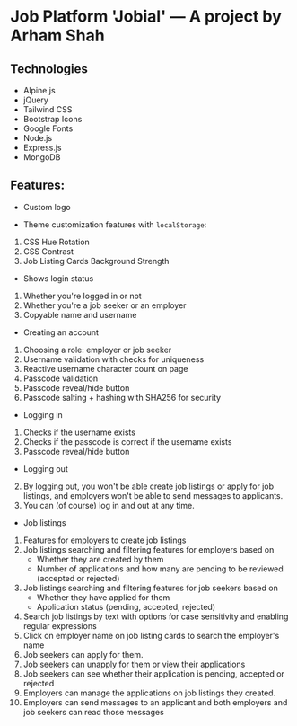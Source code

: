 # Job Platform 'Jobial' — A project by Arham Shah

## Technologies

- Alpine.js
- jQuery
- Tailwind CSS
- Bootstrap Icons
- Google Fonts
- Node.js
- Express.js
- MongoDB

## Features:

- Custom logo

- Theme customization features with `localStorage`:
1. CSS Hue Rotation
2. CSS Contrast
3. Job Listing Cards Background Strength

- Shows login status
1. Whether you're logged in or not
2. Whether you're a job seeker or an employer
3. Copyable name and username

- Creating an account
1. Choosing a role: employer or job seeker
2. Username validation with checks for uniqueness
3. Reactive username character count on page
4. Passcode validation
5. Passcode reveal/hide button
6. Passcode salting + hashing with SHA256 for security

- Logging in
1. Checks if the username exists
2. Checks if the passcode is correct if the username exists
3. Passcode reveal/hide button

- Logging out
2. By logging out, you won't be able create job listings or apply for job listings, and employers won't be able to send messages to applicants.
3. You can (of course) log in and out at any time.

- Job listings
1. Features for employers to create job listings
2. Job listings searching and filtering features for employers based on
    - Whether they are created by them
    - Number of applications and how many are pending to be reviewed (accepted or rejected)
3. Job listings searching and filtering features for job seekers based on
    - Whether they have applied for them
    - Application status (pending, accepted, rejected)
4. Search job listings by text with options for case sensitivity and enabling regular expressions
5. Click on employer name on job listing cards to search the employer's name
6. Job seekers can apply for them.
7. Job seekers can unapply for them or view their applications
8. Job seekers can see whether their application is pending, accepted or rejected
9. Employers can manage the applications on job listings they created.
10. Employers can send messages to an applicant and both employers and job seekers can read those messages

